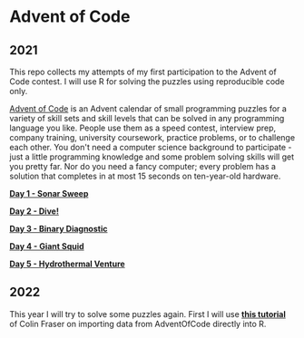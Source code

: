 # Advent of Code

## 2021

This repo collects my attempts of my first participation to the Advent of Code contest. I will use R for solving the puzzles using reproducible code only.

[Advent of Code](https://adventofcode.com/2021) is an Advent calendar of small programming puzzles for a variety of skill sets and skill levels that can be solved in any programming language you like. People use them as a speed contest, interview prep, company training, university coursework, practice problems, or to challenge each other. You don't need a computer science background to participate - just a little programming knowledge and some problem solving skills will get you pretty far. Nor do you need a fancy computer; every problem has a solution that completes in at most 15 seconds on ten-year-old hardware.


**[Day 1 - Sonar Sweep](https://github.com/wdkeyzer/adventofcode2021/blob/main/markdown/2021/day01-Sonar_Sweep.md)**

**[Day 2 - Dive!](https://github.com/wdkeyzer/adventofcode2021/blob/main/markdown/2021/day02-Dive.md)**

**[Day 3 - Binary Diagnostic](https://github.com/wdkeyzer/adventofcode2021/blob/main/markdown/2021/day03-Binary_Diagnostic.Rmd)**

**[Day 4 - Giant Squid](https://github.com/wdkeyzer/adventofcode2021/blob/main/markdown/2021/day04-Giant_Squid.Rmd)**

**[Day 5 - Hydrothermal Venture](https://github.com/wdkeyzer/adventofcode2021/blob/main/markdown/2021/day05-Hydrothermal_Venture.md)**


## 2022

This year I will try to solve some puzzles again. First I will use **[this tutorial](https://colin-fraser.net/post/a-quick-tutorial-on-importing-data-from-advent-of-code-into-r/)** of Colin Fraser on importing data from AdventOfCode directly into R.   
